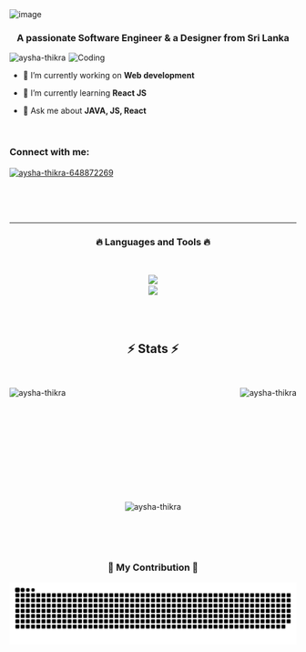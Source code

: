 <img width="1057" alt="image" src="https://github.com/Aysha-Thikra/Aysha-Thikra/assets/154992188/e0e1cdfc-50d4-45c9-a1d4-76dcbcb3bcdf">

<h3 align="center">A passionate Software Engineer & a Designer from Sri Lanka</h3>

<img align="right" alt="Coding" width="400" src="https://cdn.dribbble.com/users/1364029/screenshots/16093268/media/68e82a7fb4904614a9066d6b540c14b2.gif">

<p align="left"> <img src="https://komarev.com/ghpvc/?username=aysha-thikra&label=Profile%20views&color=0e75b6&style=flat" alt="aysha-thikra" /> </p>

- 🌱 I’m currently working on **Web development**

- 🌱 I’m currently learning **React JS**

- 💬 Ask me about **JAVA, JS, React**

<br>

<h3 align="left">Connect with me:</h3>
<p align="left">
<a href="https://linkedin.com/in/aysha-thikra-648872269" target="blank"><img align="center" src="https://raw.githubusercontent.com/rahuldkjain/github-profile-readme-generator/master/src/images/icons/Social/linked-in-alt.svg" alt="aysha-thikra-648872269" height="30" width="40" /></a>
</p>
<br><br><br>

<hr>
<h3 align="center"> 🔥 Languages and Tools  🔥</h3>
<br>

<p align="center">
  <a href="https://skillicons.dev">
    <img src="https://skillicons.dev/icons?i=html,css,git,react,github,python,javascript,css,c,cpp,java,php" /><br>
    <img src="https://skillicons.dev/icons?i=angular,bootstrap,mysql,vscode,figma,ai" />

  </a>

<br><br>

<h2 align="center">⚡ Stats ⚡</h2>
<br>
<p align=center>
  <div align=center>
<p><img align="left" src="https://github-readme-stats.vercel.app/api/top-langs?username=aysha-thikra&show_icons=true&locale=en&layout=compact" alt="aysha-thikra" /></p>

<p>&nbsp;<img align="right" src="https://github-readme-stats.vercel.app/api?username=aysha-thikra&show_icons=true&locale=en" alt="aysha-thikra" /></p>
<br><br><br><br><br><br><br><br><br>

<p><img align="center" src="https://github-readme-streak-stats.herokuapp.com/?user=aysha-thikra&" alt="aysha-thikra" /></p>
  </div>
</p>

<br><br><br>

<h3 align="center">🐍 My Contribution 🐍</h3>
<p align="center">
  <img alt="snake eating my contributions" src="https://raw.githubusercontent.com/Keerthika04/Keerthika04/output/github-contribution-grid-snake-dark.svg" />
</p>
